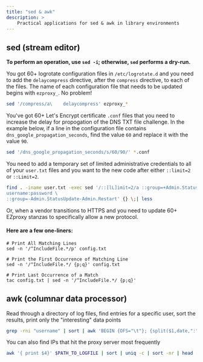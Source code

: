 ```yaml
---
title: "sed & awk"
description: >
    Practical applications for sed & awk in library environments
---
```


## sed (stream editor)
**To perform an operation, use `sed -i`; otherwise, `sed` performs a dry-run.**  

You got 60+ logrotate configuration files in `/etc/logrotate.d` and you need to add the `delaycompress` directive, after the `compress` directive, to each of the files. The name of each configuration file that needs to be updated begins with `ezproxy_`. No problem!

```bash
sed '/compress/a\    delaycompress' ezproxy_*
```

You've got 60+ Let's Encrypt certificate `.conf` files that you need to increase
the delay for propogation of the DNS TXT file challenge. In the example below,
if a line in the configuration file contains `dns_google_propagation_seconds`,
find the value `60` and replace it with the value `90`.

```bash
sed '/dns_google_propagation_seconds/s/60/90/' *.conf
```

You need to add a temporary set of limited administrative credentials to all of
your `user.txt` files and you want to the new code after either `::limit=2` or
`::Limit=2`.

```bash
find . -iname user.txt -exec sed '/::[lL]imit=2/a ::group=+Admin.StatusUpdate+Admin.Restart \
username:password \
::group=-Admin.StatusUpdate-Admin.Restart' {} \;| less
``` 

Or, when a vendor transitions to HTTPS and you need to update 60+ EZproxy stanzas to specifically allow a new protocol.

#### Here are a few one-liners:

```
# Print All Matching Lines
sed -n '/^IncludeFile.*/p' config.txt

# Print the First Occurrence of Matching Line
sed -n '/^IncludeFile.*/ {p;q}' config.txt

# Print Last Occurrence of a Match
tac config.txt | sed -n '/^IncludeFile.*/ {p;q}'
```

## awk (columnar data processor)

Read through a directory of log files, find entries for a specific user, sort the results, print only the "interesting" data points

```bash
grep -rni "username" | sort | awk 'BEGIN {OFS="\t"}; {split($1,date,":"); print date[3], $2, $3, $4}'
```

You can also find IPs that hit the proxy server most frequently
```bash
awk '{ print $4}' $PATH_TO_LOGFILE | sort | uniq -c | sort -nr | head -n 20
```